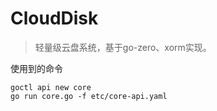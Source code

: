 # CloudDisk

> 轻量级云盘系统，基于go-zero、xorm实现。

使用到的命令
```text
goctl api new core
go run core.go -f etc/core-api.yaml

```
